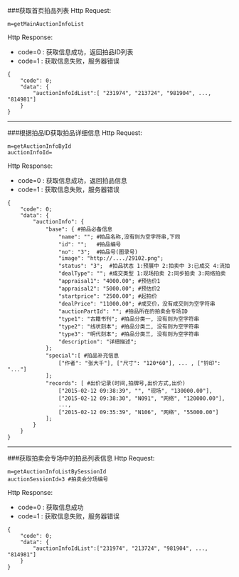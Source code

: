 ###<a name="1">获取首页拍品列表</a>
Http Request: 

```
m=getMainAuctionInfoList
```
Http Response:

- code=0 : 获取信息成功，返回拍品ID列表
- code=1 : 获取信息失败，服务器错误

``` 
{ 
    "code": 0;
    "data": {
    	"auctionInfoIdList":[ "231974", "213724", "981904", ..., "814981"]
	}
}
```
---
###<a name="2">根据拍品ID获取拍品详细信息</a>
Http Request: 

```
m=getAuctionInfoById
auctionInfoId=
```
Http Response:

- code=0 : 获取信息成功，返回拍品信息
- code=1 : 获取信息失败，服务器错误

``` 
{ 
    "code": 0;
    "data": {
    	"auctionInfo": {
    		"base": { #拍品必备信息
    			"name": ""; #拍品名称,没有则为空字符串,下同
    			"id": "";   #拍品编号
    			"no": "3";  #拍品号(图录号)
				"image": "http://..../29102.png"; 
				"status": "3";  #拍品状态 1:预展中 2:拍卖中 3:已成交 4:流拍 
    			"dealType": ""; #成交类型 1:现场拍卖 2:同步拍卖 3:网络拍卖
				"appraisal1": "4000.00"; #预估价1
				"appraisal2": "5000.00"; #预估价2
				"startprice": "2500.00"; #起拍价
				"dealPrice": "11000.00"; #成交价，没有成交则为空字符串
    			"auctionPartId": ""; #拍品所在的拍卖会专场ID
    			"type1": "古籍书刊"; #拍品分类一, 没有则为空字符串
    			"type2": "线状刻本"; #拍品分类二, 没有则为空字符串
    			"type3": "明代刻本"; #拍品分类三, 没有则为空字符串
    			"description": "详细描述";
    		};
    		"special":[ #拍品补充信息
    		    ["作者": "张大千"], ["尺寸": "120*60"], ... , ["钤印": "..."]
    		];   		
    		"records": [ #出价记录(时间,拍牌号,出价方式,出价)
    			["2015-02-12 09:38:39", "", "现场", "130000.00"],
    			["2015-02-12 09:38:30", "N091", "网络", "120000.00"],
    			...,
    			["2015-02-12 09:35:39", "N106", "网络", "55000.00"]
    		]; 	
    	}
	}
}
```
---
###<a name="3">获取拍卖会专场中的拍品列表信息</a>
Http Request: 

```
m=getAuctionInfoListBySessionId
auctionSessionId=3 #拍卖会分场编号
```
Http Response:

- code=0 : 获取信息成功
- code=1 : 获取信息失败，服务器错误

``` 
{ 
    "code": 0;
    "data": {
    	"auctionInfoIdList":["231974", "213724", "981904", ..., "814981"]
	}
} 
```
